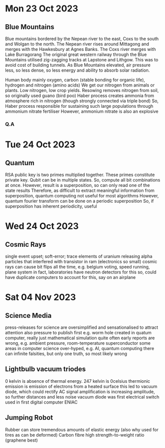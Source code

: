 # Mon 23 Oct 2023
## Blue Mountains
Blue mountains bordered by the Nepean river to the east, Coxs to the south and Wolgan to the north.
The Nepean river rises around Mittagong and merges with the Hawkesbury at Agnes Banks.
The Coxs river merges with Lake Burragorang
The original great western railway through the Blue Mountains utilised zig-zagging tracks at Lapstone and Lithgow.
This was to avoid cost of building tunnels.
As Blue Mountains elevated, air pressure less, so less dense, so less energy and ability to absorb solar radiation.

Human body mainly oxygen, carbon (stable bonding for organic life), hydrogen and nitrogen (amino acids)
We get our nitrogen from animals or plants. Low nitrogen, low crop yields.
Resowing removes nitrogen from soil, so originally used guano (bird poo)
Haber process creates ammonia from atmosphere rich in nitrogen (though strongly connected via triple bond)
So, Haber process responsible for sustaining such large populations through ammonium nitrate fertiliser
However, ammonium nitrate is also an explosive
### Q.A

# Tue 24 Oct 2023
## Quantum
RSA public key is two primes multiplied together. 
These primes constitute private key.
Qubit can be in multiple states. So, compute all bit combinations at once.
However, result is a superposition, so can only read one of the state results
Therefore, as difficult to extract meaningful information from superposition, quantum computing not useful for most algorithms 
However, quantum fourier transform can be done on a periodic superposition
So, if superposition has inherent periodicity, useful

# Wed 24 Oct 2023
## Cosmic Rays
single event upset; soft-error;
trace elements of uranium releasing alpha particles that interfered with transistor in ram (electronics so small)
cosmic rays can cause bit flips all the time, e.g. belgium voting, speed running, plane system
in fact, laboratories have neutron detectors for this
so, could have duplicate computers to account for this, say on an airplane

# Sat 04 Nov 2023 
## Science Media
press-releases for science are oversimplified and sensationalised to attract attention
also pressure to publish first
e.g. worm hole created in quatum computer, really just mathematical simulation
quite often early reports are wrong, e.g. ambient pressure, room-temperature superconductor
some areas in computer science over-hyped, e.g. AI, quantum computing
there can infinite falsities, but only one truth, so most likely wrong

## Lightbulb vacuum triodes
0 kelvin is absence of thermal energy. 247 kelvin is 0celsius
thermionic emission is emission of electrons from a heated surface
this led to vacuum diode, which could rectify AC
signal amplification is increasing amplitude, so further distances and less noise
vacuum diode was first electrical switch used in first digital computer ENIAC

## Jumping Robot
Rubber can store tremendous amounts of elastic energy (also why used for tires as can be deformed)
Carbon fibre high strength-to-weight ratio (graphene best)
